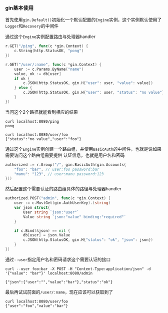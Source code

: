 ### gin基本使用

首先使用`gin.Default()`初始化一个默认配置的`Engine`实例，这个实例默认使用了`Logger`和`Recovery`的中间件

通过这个`Engine`实例配置路由与处理器handler

```go
r.GET("/ping", func(c *gin.Context) {
    c.String(http.StatusOK, "pong")
})

r.GET("/user/:name", func(c *gin.Context) {
    user := c.Params.ByName("name")
    value, ok := db[user]
    if ok {
        c.JSON(http.StatusOK, gin.H{"user": user, "value": value})
    } else {
        c.JSON(http.StatusOK, gin.H{"user": user, "status": "no value"})
    }
})
```

当问这个2个路径就能看到相应的结果

```text
curl localhost:8080/ping
pong

curl localhost:8080/user/foo
{"status":"no value","user":"foo"}
```

通过这个`Engine`实例创建一个路由组，并使用`BasicAuth`的中间件，也就是说如果需要访问这个路由组需要提供 认证信息，也就是用户名和密码

```go
authorized := r.Group("/", gin.BasicAuth(gin.Accounts{
    "foo": "bar", // user:foo password:bar
    "manu": "123", // user:manu password:123
}))
```

然后配置这个需要认证的路由组具体的路径与处理器handler

```go
authorized.POST("admin", func(c *gin.Context) {
    user := c.MustGet(gin.AuthUserKey).(string)
    var json struct{
        User string `json:"user"`
        Value string `json:"value" binding:"required"`
    }

    if c.Bind(&json) == nil {
        db[user] = json.Value
        c.JSON(http.StatusOK, gin.H{"status": "ok", "json": json})
    }
})
```

通过`--user`指定用户名和密码请求这个需要认证的接口

```text
curl --user foo:bar -X POST -H "Content-Type:application/json" -d '{"value": "bar"}' localhost:8080/admin

{"json":{"user":"","value":"bar"},"status":"ok"}
```

最后再试试前面的`/user/:name`，现在应该可以获取到了

```text
curl localhost:8080/user/foo
{"user":"foo","value":"bar"}
```

